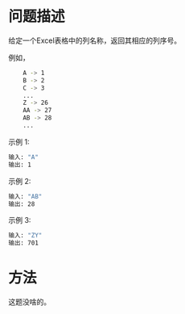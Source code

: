 # 问题描述

给定一个Excel表格中的列名称，返回其相应的列序号。

例如，
```bash
    A -> 1
    B -> 2
    C -> 3
    ...
    Z -> 26
    AA -> 27
    AB -> 28 
    ...
```

示例 1:

```bash
输入: "A"
输出: 1
```

示例 2:

```bash
输入: "AB"
输出: 28
```

示例 3:

```bash
输入: "ZY"
输出: 701
```

# 方法

这题没啥的。